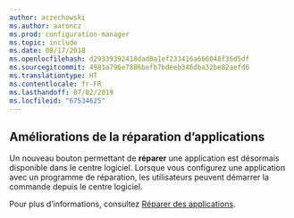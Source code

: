 ```yaml
---
author: aczechowski
ms.author: aaroncz
ms.prod: configuration-manager
ms.topic: include
ms.date: 08/17/2018
ms.openlocfilehash: d29339392418dad8a1ef233416a666048f36d5df
ms.sourcegitcommit: 4981a796e7886befb7bdeeb346dba32be82aefd6
ms.translationtype: HT
ms.contentlocale: fr-FR
ms.lasthandoff: 07/02/2019
ms.locfileid: "67534625"
---
```

## <a name="bkmk_repair"></a> Améliorations de la réparation d’applications
<!--1357866-->

Un nouveau bouton permettant de **réparer** une application est désormais disponible dans le centre logiciel. Lorsque vous configurez une application avec un programme de réparation, les utilisateurs peuvent démarrer la commande depuis le centre logiciel. 

Pour plus d’informations, consultez [Réparer des applications](/sccm/core/get-started/capabilities-in-technical-preview-1807#bkmk_app-repair).


